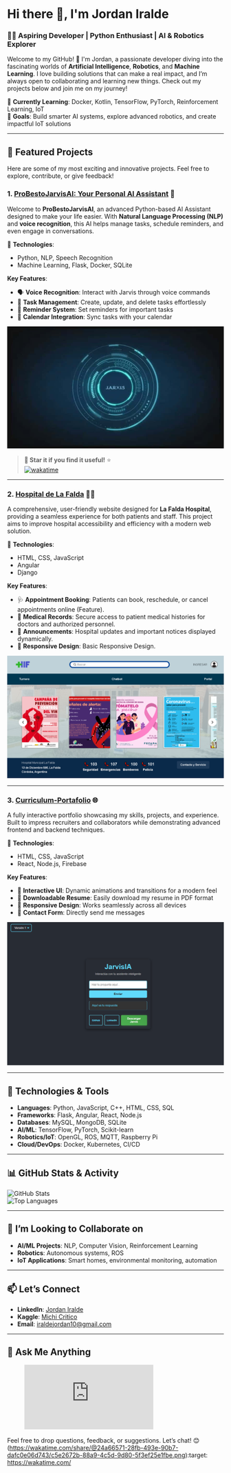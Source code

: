 # Hi there 👋, I'm **Jordan Iralde**  

### 🧑‍💻 **Aspiring Developer** | Python Enthusiast | AI & Robotics Explorer  

Welcome to my GitHub! 🚀 I'm Jordan, a passionate developer diving into the fascinating worlds of **Artificial Intelligence**, **Robotics**, and **Machine Learning**. I love building solutions that can make a real impact, and I’m always open to collaborating and learning new things. Check out my projects below and join me on my journey!

🌟 **Currently Learning**: Docker, Kotlin, TensorFlow, PyTorch, Reinforcement Learning, IoT  
🎯 **Goals**: Build smarter AI systems, explore advanced robotics, and create impactful IoT solutions  

---

## 🚀 **Featured Projects**  

Here are some of my most exciting and innovative projects. Feel free to explore, contribute, or give feedback!  

### 1. **[ProBestoJarvisAI: Your Personal AI Assistant](https://github.com/Jordan-Iralde/ProBestoJarvisAI)** 🤖  

Welcome to **ProBestoJarvisAI**, an advanced Python-based AI Assistant designed to make your life easier. With **Natural Language Processing (NLP)** and **voice recognition**, this AI helps manage tasks, schedule reminders, and even engage in conversations.  

🔧 **Technologies**:  
- Python, NLP, Speech Recognition  
- Machine Learning, Flask, Docker, SQLite  

**Key Features**:  
- 🗣️ **Voice Recognition**: Interact with Jarvis through voice commands  
- 📝 **Task Management**: Create, update, and delete tasks effortlessly  
- 🔔 **Reminder System**: Set reminders for important tasks  
- 📅 **Calendar Integration**: Sync tasks with your calendar  

![ProBestoJarvisAI](jarvis.jpg)  
> **🌟 Star it if you find it useful!** ⭐  
[![wakatime](https://wakatime.com/badge/user/24a66571-28fb-493e-90b7-dafc0e06d743/project/74a18be4-b750-490e-8865-23ecf2c0a259.svg)](https://wakatime.com/badge/user/24a66571-28fb-493e-90b7-dafc0e06d743/project/74a18be4-b750-490e-8865-23ecf2c0a259)
---

### 2. **[Hospital de La Falda](https://github.com/Teresani/Integracio_de_paginas)** 🏥🌐  

A comprehensive, user-friendly website designed for **La Falda Hospital**, providing a seamless experience for both patients and staff. This project aims to improve hospital accessibility and efficiency with a modern web solution.  

🔧 **Technologies**:  
- HTML, CSS, JavaScript  
- Angular
- Django

**Key Features**:  
- 🩺 **Appointment Booking**: Patients can book, reschedule, or cancel appointments online (Feature).  
- 📄 **Medical Records**: Secure access to patient medical histories for doctors and authorized personnel.  
- 📢 **Announcements**: Hospital updates and important notices displayed dynamically.  
- 📱 **Responsive Design**: Basic Responsive Design.  

![HospitalWeb](PaginadelHospital.png)  

---

### 3. **[Curriculum-Portafolio](https://github.com/Jordan-Iralde/Curriculum-Portafolio)** 🌐  

A fully interactive portfolio showcasing my skills, projects, and experience. Built to impress recruiters and collaborators while demonstrating advanced frontend and backend techniques.  

🔧 **Technologies**:  
- HTML, CSS, JavaScript  
- React, Node.js, Firebase  

**Key Features**:  
- 🌟 **Interactive UI**: Dynamic animations and transitions for a modern feel  
- 📄 **Downloadable Resume**: Easily download my resume in PDF format  
- 📱 **Responsive Design**: Works seamlessly across all devices  
- 💌 **Contact Form**: Directly send me messages  

![PortafolioJarvis](Portafolio.png)  

---

## 🔧 **Technologies & Tools**  

- **Languages**: Python, JavaScript, C++, HTML, CSS, SQL  
- **Frameworks**: Flask, Angular, React, Node.js  
- **Databases**: MySQL, MongoDB, SQLite  
- **AI/ML**: TensorFlow, PyTorch, Scikit-learn  
- **Robotics/IoT**: OpenGL, ROS, MQTT, Raspberry Pi  
- **Cloud/DevOps**: Docker, Kubernetes, CI/CD  

---

## 📊 **GitHub Stats & Activity**  

![GitHub Stats](https://github-readme-stats.vercel.app/api?username=Jordan-Iralde&show_icons=true&theme=radical)  
![Top Languages](https://github-readme-stats.vercel.app/api/top-langs/?username=Jordan-Iralde&theme=radical&layout=compact&langs_count=8)  

---

## 🌱 **I’m Looking to Collaborate on**  

- **AI/ML Projects**: NLP, Computer Vision, Reinforcement Learning  
- **Robotics**: Autonomous systems, ROS  
- **IoT Applications**: Smart homes, environmental monitoring, automation  

---

## 📫 **Let’s Connect**  

- **LinkedIn**: [Jordan Iralde](https://www.linkedin.com/in/jordan-iralde/)  
- **Kaggle**: [Michi Critico](https://kaggle.com/michi)  
- **Email**: [iraldejordan10@gmail.com](mailto:iraldejordan10@gmail.com)  

---

## 💬 **Ask Me Anything**  
<figure><embed src="https://wakatime.com/share/@24a66571-28fb-493e-90b7-dafc0e06d743/a98f7731-5398-4444-ae26-8d0a49a2adc9.svg"></embed></figure>

Feel free to drop questions, feedback, or suggestions. Let’s chat! 😊  
(https://wakatime.com/share/@24a66571-28fb-493e-90b7-dafc0e06d743/c5e2672b-88a9-4c5d-9d80-5f3ef25e1fbe.png):target: https://wakatime.com/
